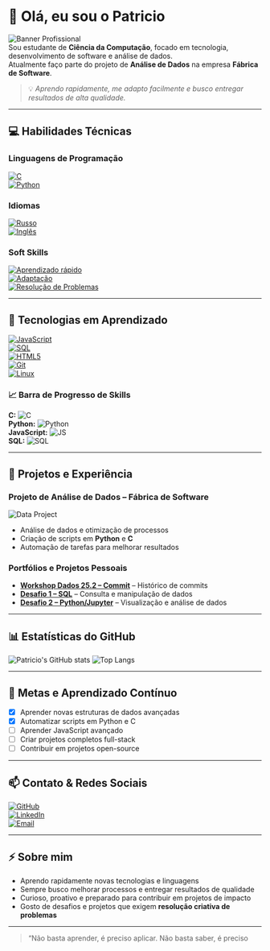 
# 👋 Olá, eu sou o Patricio

![Banner Profissional](https://i.imgur.com/SeuBannerProfissional.png)  
Sou estudante de **Ciência da Computação**, focado em tecnologia, desenvolvimento de software e análise de dados.  
Atualmente faço parte do projeto de **Análise de Dados** na empresa **Fábrica de Software**.  

> 💡 *Aprendo rapidamente, me adapto facilmente e busco entregar resultados de alta qualidade.*

---

## 💻 Habilidades Técnicas

### Linguagens de Programação
[![C](https://img.shields.io/badge/C-Intermediário-blue?style=for-the-badge&logo=c&logoColor=white)](https://github.com/PatricioSva)  
[![Python](https://img.shields.io/badge/Python-Intermediário-yellow?style=for-the-badge&logo=python&logoColor=white)](https://github.com/PatricioSva)

### Idiomas
[![Russo](https://img.shields.io/badge/Russo-Fluente-brightgreen?style=for-the-badge)](https://github.com/PatricioSva)  
[![Inglês](https://img.shields.io/badge/Inglês-Básico%2FIntermediário-orange?style=for-the-badge)](https://github.com/PatricioSva)

### Soft Skills
[![Aprendizado rápido](https://img.shields.io/badge/Aprendizado%20Rápido-✅-blue?style=for-the-badge)](https://github.com/PatricioSva)  
[![Adaptação](https://img.shields.io/badge/Adaptação-✅-blue?style=for-the-badge)](https://github.com/PatricioSva)  
[![Resolução de Problemas](https://img.shields.io/badge/Resolução%20de%20Problemas-✅-blue?style=for-the-badge)](https://github.com/PatricioSva)

---

## 🌱 Tecnologias em Aprendizado
[![JavaScript](https://img.shields.io/badge/JavaScript-Aprendendo-yellow?style=for-the-badge&logo=javascript)](https://github.com/PatricioSva)  
[![SQL](https://img.shields.io/badge/SQL-Aprendendo-blue?style=for-the-badge&logo=mysql)](https://github.com/PatricioSva)  
[![HTML5](https://img.shields.io/badge/HTML5-Aprendendo-orange?style=for-the-badge&logo=html5)](https://github.com/PatricioSva)  
[![Git](https://img.shields.io/badge/Git-Aprendendo-red?style=for-the-badge&logo=git)](https://github.com/PatricioSva)  
[![Linux](https://img.shields.io/badge/Linux-Aprendendo-black?style=for-the-badge&logo=linux)](https://github.com/PatricioSva)

### 📈 Barra de Progresso de Skills
**C:** ![C](https://progress-bar.dev/70/?title=C&color=007ACC)  
**Python:** ![Python](https://progress-bar.dev/75/?title=Python&color=FFD43B)  
**JavaScript:** ![JS](https://progress-bar.dev/40/?title=JS&color=F7DF1E)  
**SQL:** ![SQL](https://progress-bar.dev/50/?title=SQL&color=4479A1)  

---

## 🚀 Projetos e Experiência

### Projeto de Análise de Dados – Fábrica de Software
![Data Project](https://i.imgur.com/SeuProjetoProfissional.png)  
- Análise de dados e otimização de processos  
- Criação de scripts em **Python** e **C**  
- Automação de tarefas para melhorar resultados  

### Portfólios e Projetos Pessoais
- [**Workshop Dados 25.2 – Commit**](https://github.com/PatricioSva/Workshop-Dados-25.2/commit/9a50dc447e2e34a26dbb9e6dbed7d77f98c1a66f) – Histórico de commits  
- [**Desafio 1 – SQL**](https://github.com/PatricioSva/Workshop-Dados-25.2/blob/main/Desafio%201(An%C3%A1lise%20De%20Dados).sql) – Consulta e manipulação de dados  
- [**Desafio 2 – Python/Jupyter**](https://github.com/PatricioSva/Workshop-Dados-25.2/blob/main/Desafio%202(Gr%C3%A1ficos)-An%C3%A1lise%20De%20Dados.Ipynb) – Visualização e análise de dados  

---

## 📊 Estatísticas do GitHub
![Patricio's GitHub stats](https://github-readme-stats.vercel.app/api?username=PatricioSva&show_icons=true&theme=radical&count_private=true)
![Top Langs](https://github-readme-stats.vercel.app/api/top-langs/?username=PatricioSva&layout=compact&theme=radical)

---

## 🎯 Metas e Aprendizado Contínuo
- [x] Aprender novas estruturas de dados avançadas  
- [x] Automatizar scripts em Python e C  
- [ ] Aprender JavaScript avançado  
- [ ] Criar projetos completos full-stack  
- [ ] Contribuir em projetos open-source  

---

## 📫 Contato & Redes Sociais
[![GitHub](https://img.shields.io/badge/GitHub-@PatricioSva-181717?style=for-the-badge&logo=github)](https://github.com/PatricioSva)  
[![LinkedIn](https://img.shields.io/badge/LinkedIn-https://www.linkedin.com/in/patricio-da-silva-9b6369382/?lipi=urn%3Ali%3Apage%3Ad_flagship3_feed%3BvY5q2vKdQQmcxdAwahKzog%3D%3D-0A66C2?style=for-the-badge&logo=linkedin)](https://www.linkedin.com/)  
[![Email](https://img.shields.io/badge/Email-patricio.edu.universidade@gmail.com✉️-D14836?style=for-the-badge&logo=gmail)](mailto:patricio.edu.universidade@gmail.com)

---

## ⚡ Sobre mim
- Aprendo rapidamente novas tecnologias e linguagens  
- Sempre busco melhorar processos e entregar resultados de qualidade  
- Curioso, proativo e preparado para contribuir em projetos de impacto  
- Gosto de desafios e projetos que exigem **resolução criativa de problemas**  

---

> “Não basta aprender, é preciso aplicar. Não basta saber, é preciso
